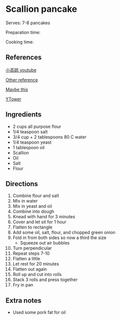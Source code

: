 # Scallion pancake

Serves: 7-8 pancakes

Preparation time:

Cooking time:

## References

[小高姐 youtube](https://www.youtube.com/watch?v=oUpiSLBYyZQ)

[Other reference](https://www.reddit.com/r/Cooking/comments/8oq3xo/recipe_scallion_pancakes_shanghai_street/)

[Maybe this](https://www.facebook.com/groups/subtleasiancooking/permalink/3326226684059446/)

[YTower](https://www.facebook.com/ytower01/videos/2604763509574432/)

## Ingredients

- 2 cups all purpose flour
- 1/4 teaspoon salt
- 3/4 cup + 2 tablespoons 80 C water
- 1/4 teaspoon yeast
- 1 tablespoon oil
- Scallion
- Oil
- Salt
- Flour

## Directions

1. Combine flour and salt
2. Mix in water
3. Mix in yeast and oil
4. Combine into dough
5. Knead with hand for 3 minutes
6. Cover and let sit for 1 hour
7. Flatten to rectangle
8. Add some oil, salt, flour, and chopped green onion
9. Fold in from both sides so now a third the size
   - Squeeze out air bubbles
10. Turn perpendicular
11. Repeat steps 7-10
12. Flatten a little
13. Let rest for 20 minutes
14. Flatten out again
15. Roll up and cut into rolls
16. Stack 3 rolls and press together
17. Fry in pan

## Extra notes

- Used some pork fat for oil

